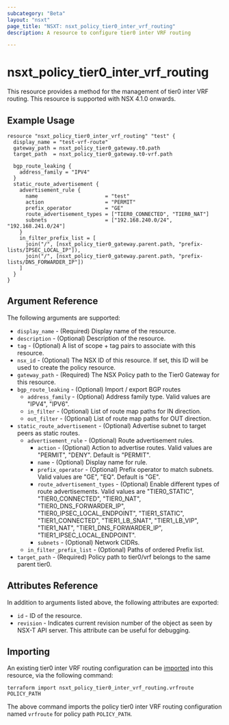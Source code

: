 ```yaml
---
subcategory: "Beta"
layout: "nsxt"
page_title: "NSXT: nsxt_policy_tier0_inter_vrf_routing"
description: A resource to configure tier0 inter VRF routing

---
```


# nsxt_policy_tier0_inter_vrf_routing

This resource provides a method for the management of tier0 inter VRF routing.
This resource is supported with NSX 4.1.0 onwards.

## Example Usage

```hcl
resource "nsxt_policy_tier0_inter_vrf_routing" "test" {
  display_name = "test-vrf-route"
  gateway_path = nsxt_policy_tier0_gateway.t0.path
  target_path  = nsxt_policy_tier0_gateway.t0-vrf.path

  bgp_route_leaking {
    address_family = "IPV4"
  }
  static_route_advertisement {
    advertisement_rule {
      name                      = "test"
      action                    = "PERMIT"
      prefix_operator           = "GE"
      route_advertisement_types = ["TIER0_CONNECTED", "TIER0_NAT"]
      subnets                   = ["192.168.240.0/24", "192.168.241.0/24"]
    }
    in_filter_prefix_list = [
      join("/", [nsxt_policy_tier0_gateway.parent.path, "prefix-lists/IPSEC_LOCAL_IP"]),
      join("/", [nsxt_policy_tier0_gateway.parent.path, "prefix-lists/DNS_FORWARDER_IP"])
    ]
  }
}
```

## Argument Reference

The following arguments are supported:

* `display_name` - (Required) Display name of the resource.
* `description` - (Optional) Description of the resource.
* `tag` - (Optional) A list of scope + tag pairs to associate with this resource.
* `nsx_id` - (Optional) The NSX ID of this resource. If set, this ID will be used to create the policy resource.
* `gateway_path` - (Required) The NSX Policy path to the Tier0 Gateway for this resource.
* `bgp_route_leaking` - (Optional) Import / export BGP routes
  * `address_family` - (Optional) Address family type. Valid values are "IPV4", "IPV6".
  * `in_filter` - (Optional) List of route map paths for IN direction.
  * `out_filter` - (Optional) List of route map paths for OUT direction.
* `static_route_advertisement` - (Optional) Advertise subnet to target peers as static routes.
  * `advertisement_rule` - (Optional) Route advertisement rules.
    * `action` - (Optional) Action to advertise routes. Valid values are "PERMIT", "DENY". Default is "PERMIT".
    * `name` - (Optional) Display name for rule.
    * `prefix_operator` - (Optional) Prefix operator to match subnets. Valid values are "GE", "EQ". Default is "GE".
    * `route_advertisement_types` - (Optional) Enable different types of route advertisements. Valid values are "TIER0_STATIC", "TIER0_CONNECTED", "TIER0_NAT", "TIER0_DNS_FORWARDER_IP", "TIER0_IPSEC_LOCAL_ENDPOINT", "TIER1_STATIC", "TIER1_CONNECTED", "TIER1_LB_SNAT", "TIER1_LB_VIP", "TIER1_NAT", "TIER1_DNS_FORWARDER_IP", "TIER1_IPSEC_LOCAL_ENDPOINT".
    * `subnets` - (Optional) Network CIDRs.
  * `in_filter_prefix_list` - (Optional) Paths of ordered Prefix list.
* `target_path` - (Required) Policy path to tier0/vrf belongs to the same parent tier0.

## Attributes Reference

In addition to arguments listed above, the following attributes are exported:

* `id` - ID of the resource.
* `revision` - Indicates current revision number of the object as seen by NSX-T API server. This attribute can be useful for debugging.

## Importing

An existing tier0 inter VRF routing configuration can be [imported][docs-import] into this resource, via the following command:

[docs-import]: https://www.terraform.io/cli/import

```
terraform import nsxt_policy_tier0_inter_vrf_routing.vrfroute POLICY_PATH
```
The above command imports the policy tier0 inter VRF routing configuration named `vrfroute` for policy path `POLICY_PATH`.
